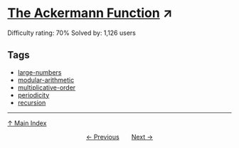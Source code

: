 # [The Ackermann Function](https://projecteuler.net/problem=282) ↗️

Difficulty rating: 70%
Solved by: 1,126 users
## Tags

- [large-numbers](../tags/large-numbers.md)
- [modular-arithmetic](../tags/modular-arithmetic.md)
- [multiplicative-order](../tags/multiplicative-order.md)
- [periodicity](../tags/periodicity.md)
- [recursion](../tags/recursion.md)



---

[↑ Main Index](../README.md)


<div align=center><a href='281.md'>← Previous</a> &nbsp;&nbsp; &nbsp;&nbsp;  <a href='283.md'>Next →</a></div>
